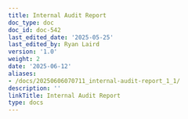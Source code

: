 ```yaml
---
title: Internal Audit Report
doc_type: doc
doc_id: doc-542
last_edited_date: '2025-05-25'
last_edited_by: Ryan Laird
version: '1.0'
weight: 2
date: '2025-06-12'
aliases:
- /docs/20250606070711_internal-audit-report_1_1/
description: ''
linkTitle: Internal Audit Report
type: docs
---
```


